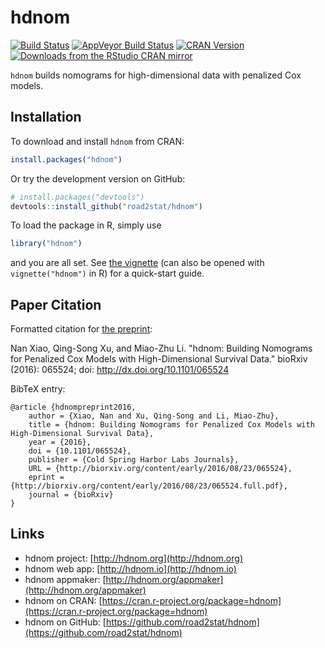 # hdnom

[![Build Status](https://travis-ci.org/road2stat/hdnom.svg?branch=master)](https://travis-ci.org/road2stat/hdnom)
[![AppVeyor Build Status](https://ci.appveyor.com/api/projects/status/github/road2stat/hdnom?branch=master&svg=true)](https://ci.appveyor.com/project/road2stat/hdnom)
[![CRAN Version](http://www.r-pkg.org/badges/version/hdnom)](https://cran.r-project.org/package=hdnom)
[![Downloads from the RStudio CRAN mirror](http://cranlogs.r-pkg.org/badges/hdnom)](http://cranlogs.r-pkg.org/badges/hdnom)

`hdnom` builds nomograms for high-dimensional data with penalized Cox models.

## Installation

To download and install `hdnom` from CRAN:

```r
install.packages("hdnom")
```

Or try the development version on GitHub:

```r
# install.packages("devtools")
devtools::install_github("road2stat/hdnom")
```

To load the package in R, simply use

```r
library("hdnom")
```

and you are all set. See [the vignette](http://hdnom.org/doc/) (can also be opened with `vignette("hdnom")` in R) for a quick-start guide.

## Paper Citation

Formatted citation for [the preprint](http://dx.doi.org/10.1101/065524):

Nan Xiao, Qing-Song Xu, and Miao-Zhu Li. "hdnom: Building Nomograms for Penalized Cox Models with High-Dimensional Survival Data." bioRxiv (2016): 065524; doi: http://dx.doi.org/10.1101/065524

BibTeX entry:

```
@article {hdnompreprint2016,
	author = {Xiao, Nan and Xu, Qing-Song and Li, Miao-Zhu},
	title = {hdnom: Building Nomograms for Penalized Cox Models with High-Dimensional Survival Data},
	year = {2016},
	doi = {10.1101/065524},
	publisher = {Cold Spring Harbor Labs Journals},
	URL = {http://biorxiv.org/content/early/2016/08/23/065524},
	eprint = {http://biorxiv.org/content/early/2016/08/23/065524.full.pdf},
	journal = {bioRxiv}
}
```

## Links

* hdnom project: [http://hdnom.org](http://hdnom.org)
* hdnom web app: [http://hdnom.io](http://hdnom.io)
* hdnom appmaker: [http://hdnom.org/appmaker](http://hdnom.org/appmaker)
* hdnom on CRAN: [https://cran.r-project.org/package=hdnom](https://cran.r-project.org/package=hdnom)
* hdnom on GitHub: [https://github.com/road2stat/hdnom](https://github.com/road2stat/hdnom)
